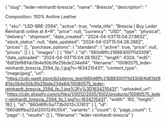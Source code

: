 {
  "slug": "leder-reinhardt-brescia",
  "name": "Brescia",
  "description": "<p>Composition: 100% Aniline Leather</p>",
  "sku": "LED-BRE-2594",
  "active": true,
  "meta_title": "Brescia | Buy Leder Reinhardt online at A+R",
  "price": null,
  "currency": "USD",
  "type": "physical",
  "delivery": "shipment",
  "date_created": "2024-04-03T15:04:27.863Z",
  "stock_status": null,
  "date_updated": "2024-04-03T15:04:28.286Z",
  "prices": [],
  "purchase_options": {
    "standard": {
      "active": true,
      "price": null,
      "prices": []
    }
  },
  "images": [
    {
      "file": {
        "id": "660d6ffc21689300111d3308",
        "date_uploaded": "2024-04-03T15:04:28.192Z",
        "length": 6324,
        "md5": "6df2bf881dc0b4e50b3fe25bde234e84",
        "filename": "10080575_leder-reinhardt_brescia_2594_fp_1.jpg?v=1634215431",
        "content_type": "image/jpeg",
        "url": "https://cdn.swell.store/b2sdemo_test/660d6ffc21689300111d3308/6df2bf881dc0b4e50b3fe25bde234e84/10080575_leder-reinhardt_brescia_2594_fp_1.jpg%3Fv%3D1634215431",
        "uploaded_url": "https://cdn.shopify.com/s/files/1/0012/2005/1002/products/10080575_leder-reinhardt_brescia_2594_fp_1.jpg?v=1634215431",
        "width": 192,
        "height": 192
      },
      "id": "660d6ffc5a773b0012c374f3"
    }
  ],
  "id": "660d6ffba32a1200124fc554",
  "variants": {
    "count": 0,
    "page_count": 1,
    "page": 1,
    "results": []
  },
  "filename": "leder-reinhardt-brescia"
}